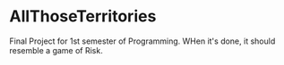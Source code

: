 # AllThoseTerritories
Final Project for 1st semester of Programming. WHen it's done, it should resemble a game of Risk.
